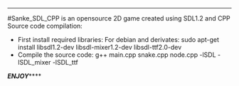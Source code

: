 ***************************************************
#Sanke_SDL_CPP is an opensource 2D game created using SDL1.2 and CPP
Source code compilation:
* First install required libraries:
       For debian and derivates:
         sudo apt-get install libsdl1.2-dev libsdl-mixer1.2-dev libsdl-ttf2.0-dev
* Compile the source code:
       g++ main.cpp snake.cpp node.cpp -lSDL -lSDL_mixer -lSDL_ttf

*********************ENJOY*************************
